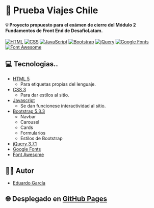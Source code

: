 
# 📖 Prueba Viajes Chile

#### 💡 Proyecto propuesto para el exámen de cierre del Módulo 2 Fundamentos de Front End de DesafioLatam.
[![HTML](https://img.shields.io/badge/HTML-5-orange?logo=html5)](https://developer.mozilla.org/en-US/docs/Web/Guide/HTML/HTML5)
[![CSS](https://img.shields.io/badge/CSS-3-blue?logo=css3)](https://developer.mozilla.org/en-US/docs/Web/CSS)
[![JavaScript](https://img.shields.io/badge/JavaScript-ES7-yellow?logo=javascript)](https://developer.mozilla.org/en-US/docs/Web/JavaScript)
[![Bootstrap](https://img.shields.io/badge/Bootstrap-5.3.3-purple?logo=bootstrap)](https://getbootstrap.com/)
[![jQuery](https://img.shields.io/badge/jQuery-3.7-blueviolet?logo=jquery)](https://jquery.com/)
[![Google Fonts](https://img.shields.io/badge/Google%20Fonts-Click%20Here-blue?style=flat&logo=google)](https://fonts.google.com/)
[![Font Awesome](https://img.shields.io/badge/Font%20Awesome-Icons%20Library-blue?style=flat&logo=fontawesome)](https://fontawesome.com/)

## 💻 Tecnologias..

  * [HTML 5](https://developer.mozilla.org/es/docs/Web/HTML)
    * Para etiquetas propias del lenguaje.
  * [CSS 3](https://developer.mozilla.org/es/docs/Web/CSS)
    * Para dar estilos al sitio.
  * [Javascript](https://developer.mozilla.org/es/docs/Web/JavaScript)
    * Se dan funcionese interactividad al sitio.
  * [Bootstrap 5.3.3](https://getbootstrap.com/)
    * Navbar
    * Carousel
    * Cards
    * Formularios
    * Estilos de Bootstrap
  * [jQuery 3.7.1](https://jquery.com/)
  * [Google Fonts](https://fonts.google.com/)
  * [Font Awesome](https://fontawesome.com/)
## 🧙‍♂️ Autor

- [Eduardo García](https://github.com/egarciav-dev-fe)

## 🌐 Desplegado en [GitHub Pages](https://egarciav-dev-fe.github.io/viajes-chile/)
